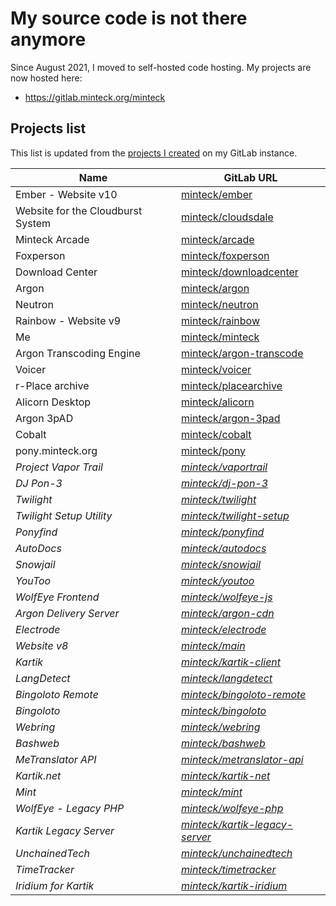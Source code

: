 <!-- WARNING: Do not modify this file, modify README.mdt instead. This file will get overwritten whenever the project fetcher runs. Publish date: 2022-05-18T06:00:55.986Z -->
 # My source code is not there anymore
 
 Since August 2021, I moved to self-hosted code hosting. My projects are now hosted here:
 * https://gitlab.minteck.org/minteck

## Projects list
This list is updated from the [projects I created](https://gitlab.minteck.org/users/minteck/projects) on my GitLab instance.

Name | GitLab URL
---|---
Ember - Website v10 | [minteck/ember](https://gitlab.minteck.org/minteck/ember)
Website for the Cloudburst System | [minteck/cloudsdale](https://gitlab.minteck.org/minteck/cloudsdale)
Minteck Arcade | [minteck/arcade](https://gitlab.minteck.org/minteck/arcade)
Foxperson | [minteck/foxperson](https://gitlab.minteck.org/minteck/foxperson)
Download Center | [minteck/downloadcenter](https://gitlab.minteck.org/minteck/downloadcenter)
Argon | [minteck/argon](https://gitlab.minteck.org/minteck/argon)
Neutron | [minteck/neutron](https://gitlab.minteck.org/minteck/neutron)
Rainbow - Website v9 | [minteck/rainbow](https://gitlab.minteck.org/minteck/rainbow)
Me | [minteck/minteck](https://gitlab.minteck.org/minteck/minteck)
Argon Transcoding Engine | [minteck/argon-transcode](https://gitlab.minteck.org/minteck/argon-transcode)
Voicer | [minteck/voicer](https://gitlab.minteck.org/minteck/voicer)
r-Place archive | [minteck/placearchive](https://gitlab.minteck.org/minteck/placearchive)
Alicorn Desktop | [minteck/alicorn](https://gitlab.minteck.org/minteck/alicorn)
Argon 3pAD | [minteck/argon-3pad](https://gitlab.minteck.org/minteck/argon-3pad)
Cobalt | [minteck/cobalt](https://gitlab.minteck.org/minteck/cobalt)
pony.minteck.org | [minteck/pony](https://gitlab.minteck.org/minteck/pony)
*Project Vapor Trail* | *[minteck/vaportrail](https://gitlab.minteck.org/minteck/vaportrail)*
*DJ Pon-3* | *[minteck/dj-pon-3](https://gitlab.minteck.org/minteck/dj-pon-3)*
*Twilight* | *[minteck/twilight](https://gitlab.minteck.org/minteck/twilight)*
*Twilight Setup Utility* | *[minteck/twilight-setup](https://gitlab.minteck.org/minteck/twilight-setup)*
*Ponyfind* | *[minteck/ponyfind](https://gitlab.minteck.org/minteck/ponyfind)*
*AutoDocs* | *[minteck/autodocs](https://gitlab.minteck.org/minteck/autodocs)*
*Snowjail* | *[minteck/snowjail](https://gitlab.minteck.org/minteck/snowjail)*
*YouToo* | *[minteck/youtoo](https://gitlab.minteck.org/minteck/youtoo)*
*WolfEye Frontend* | *[minteck/wolfeye-js](https://gitlab.minteck.org/minteck/wolfeye-js)*
*Argon Delivery Server* | *[minteck/argon-cdn](https://gitlab.minteck.org/minteck/argon-cdn)*
*Electrode* | *[minteck/electrode](https://gitlab.minteck.org/minteck/electrode)*
*Website v8* | *[minteck/main](https://gitlab.minteck.org/minteck/main)*
*Kartik* | *[minteck/kartik-client](https://gitlab.minteck.org/minteck/kartik-client)*
*LangDetect* | *[minteck/langdetect](https://gitlab.minteck.org/minteck/langdetect)*
*Bingoloto Remote* | *[minteck/bingoloto-remote](https://gitlab.minteck.org/minteck/bingoloto-remote)*
*Bingoloto* | *[minteck/bingoloto](https://gitlab.minteck.org/minteck/bingoloto)*
*Webring* | *[minteck/webring](https://gitlab.minteck.org/minteck/webring)*
*Bashweb* | *[minteck/bashweb](https://gitlab.minteck.org/minteck/bashweb)*
*MeTranslator API* | *[minteck/metranslator-api](https://gitlab.minteck.org/minteck/metranslator-api)*
*Kartik.net* | *[minteck/kartik-net](https://gitlab.minteck.org/minteck/kartik-net)*
*Mint* | *[minteck/mint](https://gitlab.minteck.org/minteck/mint)*
*WolfEye - Legacy PHP* | *[minteck/wolfeye-php](https://gitlab.minteck.org/minteck/wolfeye-php)*
*Kartik Legacy Server* | *[minteck/kartik-legacy-server](https://gitlab.minteck.org/minteck/kartik-legacy-server)*
*UnchainedTech* | *[minteck/unchainedtech](https://gitlab.minteck.org/minteck/unchainedtech)*
*TimeTracker* | *[minteck/timetracker](https://gitlab.minteck.org/minteck/timetracker)*
*Iridium for Kartik* | *[minteck/kartik-iridium](https://gitlab.minteck.org/minteck/kartik-iridium)*
